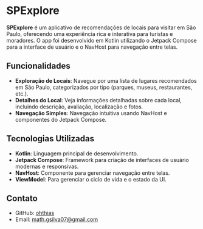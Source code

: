 # SPExplore

**SPExplore** é um aplicativo de recomendações de locais para visitar em São Paulo, oferecendo uma experiência rica e interativa para turistas e moradores. O app foi desenvolvido em Kotlin utilizando o Jetpack Compose para a interface de usuário e o NavHost para navegação entre telas.

## Funcionalidades

- **Exploração de Locais**: Navegue por uma lista de lugares recomendados em São Paulo, categorizados por tipo (parques, museus, restaurantes, etc.).
- **Detalhes do Local**: Veja informações detalhadas sobre cada local, incluindo descrição, avaliação, localização e fotos.
- **Navegação Simples**: Navegação intuitiva usando NavHost e componentes do Jetpack Compose.

## Tecnologias Utilizadas

- **Kotlin**: Linguagem principal de desenvolvimento.
- **Jetpack Compose**: Framework para criação de interfaces de usuário modernas e responsivas.
- **NavHost**: Componente para gerenciar navegação entre telas.
- **ViewModel**: Para gerenciar o ciclo de vida e o estado da UI.

## Contato

- GitHub: [ohthias](https://github.com/ohthias)
- Email: math.gsilva07@gmail.com
